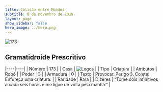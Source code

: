 ```yaml
---
title: Colisão entre Mundos
subtitle: 8 de novembro de 2019
layout: page
show_sidebar: false
hero_image: ../hero.png
---
```


![173](https://cdn.keyforgegame.com/media/card_front/pt/452_173_X8V3XC27M7F8_pt.png)

## Gramatidroide Prescritivo

|----|----|
| Número | 173 |
| Casa | ![Logos](https://archonarcana.com/images/thumb/c/ce/Logos.png/22px-Logos.png "Logos") |
| Tipo | Criatura |
| Atributos | Robô |
| Poder | 3 |
| Armadura | 0 |
| Texto | Provocar. Perigo 3.  Coleta: Enfureça uma criatura. |
| Raridade | Rara |
| Dizeres | “Tome dois infinitivos a cada seis horas  e me ligue de volta pela manhã.” |
